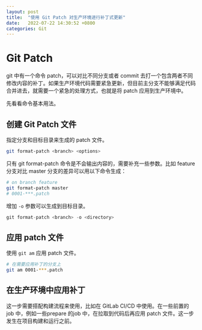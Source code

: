 ```yaml
---
layout: post
title:  "使用 Git Patch 对生产环境进行补丁式更新"
date:   2022-07-22 14:30:52 +0800
categories: Git
---
```


# Git Patch

git 中有一个命令 patch，可以对比不同分支或者 commit 去打一个包含两者不同修改内容的补丁。如果生产环境代码需要紧急更新，但目前主分支不能够满足代码合并进去，就需要一个紧急的处理方式，也就是将 patch 应用到生产环境中。

先看看命令基本用法。

## 创建 Git Patch 文件

指定分支和目标目录来生成的 patch 文件。

```bash
git format-patch <branch> <options>
``` 

只有 git format-patch 命令是不会输出内容的，需要补充一些参数。比如 feature 分支对比 master 分支的差异可以用以下命令生成：

```bash
# on branch feature
git format-patch master
# 0001-***.patch
```

增加 `-o` 参数可以生成到目标目录。

```js
git format-patch <branch> -o <directory>
```

## 应用 patch 文件

使用 `git am` 应用 patch 文件。

```bash
# 在需要应用补丁的分支上
git am 0001-***.patch
```

## 在生产环境中应用补丁

这一步需要搭配构建流程来使用，比如在 GitLab CI/CD 中使用。在一些前置的 job 中，例如一些prepare 的job 中，在拉取到代码后再应用 patch 文件。这一步发生在项目构建和运行之前。
